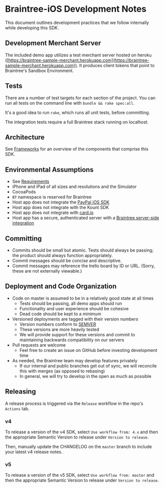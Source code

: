 # Braintree-iOS Development Notes

This document outlines development practices that we follow internally while developing this SDK.

## Development Merchant Server

The included demo app utilizes a test merchant server hosted on heroku ([https://braintree-sample-merchant.herokuapp.com](https://braintree-sample-merchant.herokuapp.com)). It
produces client tokens that point to Braintree's Sandbox Environment.

## Tests

There are a number of test targets for each section of the project. You can run all tests on the command line with `bundle && rake spec:all`.

It's a good idea to run `rake`, which runs all unit tests, before committing.

The integration tests require a full Braintree stack running on localhost.

## Architecture

See [Frameworks](Docs/Frameworks.md) for an overview of the components that comprise this SDK.

## Environmental Assumptions

* See [Requirements](https://developers.braintreepayments.com/guides/client-sdk/setup/ios/v4#requirements)
* iPhone and iPad of all sizes and resolutions and the Simulator
* CocoaPods
* `BT` namespace is reserved for Braintree
* Host app does not integrate the [PayPal iOS SDK](https://github.com/paypal/paypal-ios-sdk)
* Host app does not integrate with the Kount SDK
* Host app does not integrate with [card.io](https://www.card.io/)
* Host app has a secure, authenticated server with a [Braintree server-side integration](https://developers.braintreepayments.com/ios/start/hello-server)

## Committing

* Commits should be small but atomic. Tests should always be passing; the product should always function appropriately.
* Commit messages should be concise and descriptive.
* Commit messages may reference the trello board by ID or URL. (Sorry, these are not externally viewable.)

## Deployment and Code Organization

* Code on master is assumed to be in a relatively good state at all times
  * Tests should be passing, all demo apps should run
  * Functionality and user experience should be cohesive
  * Dead code should be kept to a minimum
* Versioned deployments are tagged with their version numbers
  * Version numbers conform to [SEMVER](http://semver.org)
  * These versions are more heavily tested
  * We will provide support for these versions and commit to maintaining backwards compatibility on our servers
* Pull requests are welcome
  * Feel free to create an issue on GitHub before investing development time
* As needed, the Braintree team may develop features privately
  * If our internal and public branches get out of sync, we will reconcile this with merges (as opposed to rebasing)
  * In general, we will try to develop in the open as much as possible

## Releasing

A release process is triggered via the `Release` workflow in the repo's `Actions` tab.

### v4

To release a version of the v4 SDK, select `Use workflow from: 4.x` and then the appropriate Semantic Version to release under `Version to release`.

Then, manually update the CHANGELOG on the `master` branch to include your latest v4 release notes.

### v5

To release a version of the v5 SDK, select `Use workflow from: master` and then the appropriate Semantic Version to release under `Version to release`.
